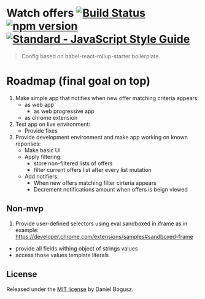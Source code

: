 # Watch offers [![Build Status](https://travis-ci.org/yamafaktory/babel-react-rollup-starter.svg?branch=master)](https://travis-ci.org/yamafaktory/babel-react-rollup-starter) [![npm version](https://img.shields.io/npm/v/babel-react-rollup-starter.svg?style=flat)](https://www.npmjs.com/package/babel-react-rollup-starter) [![Standard - JavaScript Style Guide](https://img.shields.io/badge/code%20style-standard-brightgreen.svg)](http://standardjs.com/)


> Config based on babel-react-rollup-starter boilerplate.

# Roadmap (final goal on top)

 1. Make simple app that notifies when new offer matching criteria appears:
	 - as web app
		 - as web progressive app
	 - as chrome extension
 2. Test app on live environment:
	 - Provide fixes
 3. Provide development environment and make app working on known reponses:
     - Make basic UI
     - Apply filtering:
        - store non-filtered lists of offers
        - filter current offers list after every list mutation
     - Add notifiers:
        - When new offers matching filter cirteria appears
        - Decrement notifications amount when offers is beign viewed
        
## Non-mvp
 1. Provide user-defined selectors using eval sandboxed in iframe as in example:     
 https://developer.chrome.com/extensions/samples#sandboxed-frame
  - provide all fields withing object of strings values
  - access those values template literals
 
## License

Released under the [MIT license](https://opensource.org/licenses/MIT) by Daniel Bogusz.
